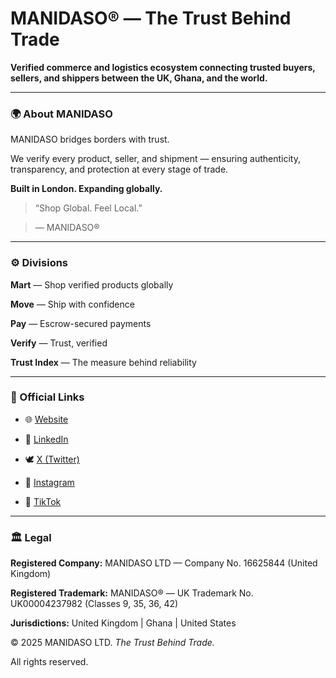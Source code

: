 # MANIDASO® — The Trust Behind Trade

**Verified commerce and logistics ecosystem connecting trusted buyers, sellers, and shippers between the UK, Ghana, and the world.**

---

### 🌍 About MANIDASO

MANIDASO bridges borders with trust.  

We verify every product, seller, and shipment — ensuring authenticity, transparency, and protection at every stage of trade.


**Built in London. Expanding globally.**


> “Shop Global. Feel Local.”  

> — MANIDASO®


---


### ⚙️ Divisions

**Mart** — Shop verified products globally  

**Move** — Ship with confidence  

**Pay** — Escrow-secured payments  

**Verify** — Trust, verified  

**Trust Index** — The measure behind reliability

---

### 🔗 Official Links

- 🌐 [Website](https://www.manidaso.com)  

- 💼 [LinkedIn](https://www.linkedin.com/company/manidaso)  

- 🕊️ [X (Twitter)](https://x.com/realmanidaso)  

- 📸 [Instagram](https://www.instagram.com/manidaso)  

- 🎥 [TikTok](https://www.tiktok.com/@manidaso)

---

### 🏛️ Legal

**Registered Company:** MANIDASO LTD — Company No. 16625844 (United Kingdom)  

**Registered Trademark:** MANIDASO® — UK Trademark No. UK00004237982 (Classes 9, 35, 36, 42)  

**Jurisdictions:** United Kingdom | Ghana | United States  


© 2025 MANIDASO LTD. *The Trust Behind Trade.*  

All rights reserved.


